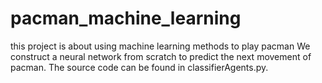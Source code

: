 # pacman_machine_learning
this project is about using machine learning methods to play pacman
We construct a neural network from scratch to predict the next movement of pacman. The source code can be found in classifierAgents.py.
